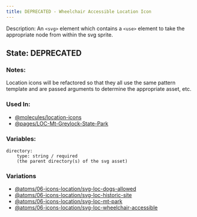 ```yaml
---
title: DEPRECATED - Wheelchair Accessible Location Icon
---
```

Description: An `<svg>` element which contains a `<use>` element to take the appropriate node from within the svg sprite.

## State: DEPRECATED

### Notes:
Location icons will be refactored so that they all use the same pattern template and are passed arguments to determine the appropriate asset, etc.

### Used In:
- [@molecules/location-icons](/?p=molecules-location-icons)
- [@pages/LOC-Mt-Greylock-State-Park](/?p=pages-LOC-Mt-Greylock-State-Park)


### Variables:
~~~
directory: 
    type: string / required
    (the parent directory(s) of the svg asset)
~~~

### Variations
- [@atoms/06-icons-location/svg-loc-dogs-allowed](/?p=atoms-svg-loc-dogs-allowed)
- [@atoms/06-icons-location/svg-loc-historic-site](/?p=atoms-svg-loc-historic-site)
- [@atoms/06-icons-location/svg-loc-mt-park](/?p=atoms-svg-loc-mt-park)
- [@atoms/06-icons-location/svg-loc-wheelchair-accessible](/?p=atoms-svg-loc-wheelchair-accessible)

